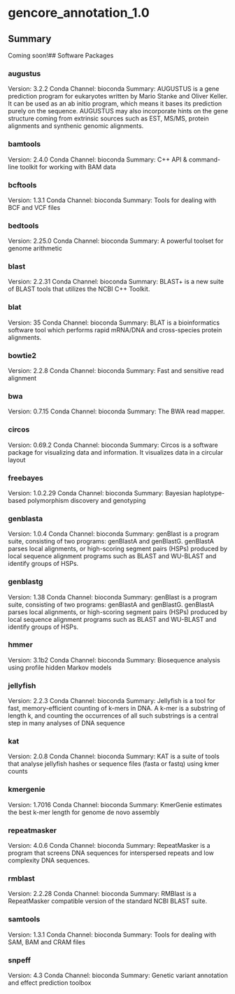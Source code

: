# gencore_annotation_1.0
## Summary

Coming soon!## Software Packages

### augustus
Version: 3.2.2
Conda Channel: bioconda
Summary: AUGUSTUS is a gene prediction program for eukaryotes written by Mario Stanke and Oliver Keller. It can be used as an ab initio program, which means it bases its prediction purely on the sequence. AUGUSTUS may also incorporate hints on the gene structure coming from extrinsic sources such as EST, MS/MS, protein alignments and synthenic genomic alignments.


### bamtools
Version: 2.4.0
Conda Channel: bioconda
Summary: C++ API & command-line toolkit for working with BAM data


### bcftools
Version: 1.3.1
Conda Channel: bioconda
Summary: Tools for dealing with BCF and VCF files


### bedtools
Version: 2.25.0
Conda Channel: bioconda
Summary: A powerful toolset for genome arithmetic


### blast
Version: 2.2.31
Conda Channel: bioconda
Summary: BLAST+ is a new suite of BLAST tools that utilizes the NCBI C++ Toolkit.


### blat
Version: 35
Conda Channel: bioconda
Summary: BLAT is a bioinformatics software tool which performs rapid mRNA/DNA and cross-species protein alignments.


### bowtie2
Version: 2.2.8
Conda Channel: bioconda
Summary: Fast and sensitive read alignment


### bwa
Version: 0.7.15
Conda Channel: bioconda
Summary: The BWA read mapper.


### circos
Version: 0.69.2
Conda Channel: bioconda
Summary: Circos is a software package for visualizing data and information. It visualizes data in a circular layout


### freebayes
Version: 1.0.2.29
Conda Channel: bioconda
Summary: Bayesian haplotype-based polymorphism discovery and genotyping


### genblasta
Version: 1.0.4
Conda Channel: bioconda
Summary: genBlast is a program suite, consisting of two programs: genBlastA and genBlastG. genBlastA parses local alignments, or high-scoring segment pairs (HSPs) produced by local sequence alignment programs such as BLAST and WU-BLAST and identify groups of HSPs.


### genblastg
Version: 1.38
Conda Channel: bioconda
Summary: genBlast is a program suite, consisting of two programs: genBlastA and genBlastG. genBlastA parses local alignments, or high-scoring segment pairs (HSPs) produced by local sequence alignment programs such as BLAST and WU-BLAST and identify groups of HSPs.


### hmmer
Version: 3.1b2
Conda Channel: bioconda
Summary: Biosequence analysis using profile hidden Markov models


### jellyfish
Version: 2.2.3
Conda Channel: bioconda
Summary: Jellyfish is a tool for fast, memory-efficient counting of k-mers in DNA. A k-mer is a substring of length k, and counting the occurrences of all such substrings is a central step in many analyses of DNA sequence


### kat
Version: 2.0.8
Conda Channel: bioconda
Summary: KAT is a suite of tools that analyse jellyfish hashes or sequence files (fasta or fastq) using kmer counts


### kmergenie
Version: 1.7016
Conda Channel: bioconda
Summary: KmerGenie estimates the best k-mer length for genome de novo assembly


### repeatmasker
Version: 4.0.6
Conda Channel: bioconda
Summary: RepeatMasker is a program that screens DNA sequences for interspersed repeats and low complexity DNA sequences.


### rmblast
Version: 2.2.28
Conda Channel: bioconda
Summary: RMBlast is a RepeatMasker compatible version of the standard NCBI BLAST suite.


### samtools
Version: 1.3.1
Conda Channel: bioconda
Summary: Tools for dealing with SAM, BAM and CRAM files


### snpeff
Version: 4.3
Conda Channel: bioconda
Summary: Genetic variant annotation and effect prediction toolbox


